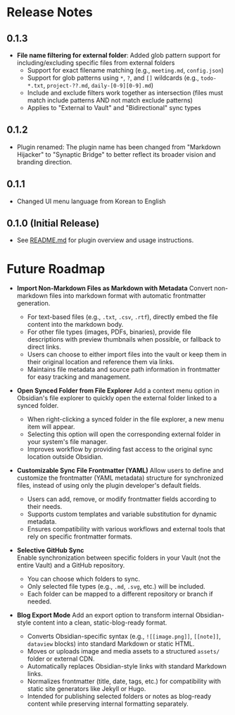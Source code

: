 # Release Notes

## 0.1.3

- **File name filtering for external folder**: Added glob pattern support for including/excluding specific files from external folders
  - Support for exact filename matching (e.g., `meeting.md`, `config.json`)
  - Support for glob patterns using `*`, `?`, and `[]` wildcards (e.g., `todo-*.txt`, `project-??.md`, `daily-[0-9][0-9].md`)
  - Include and exclude filters work together as intersection (files must match include patterns AND not match exclude patterns)
  - Applies to "External to Vault" and "Bidirectional" sync types

## 0.1.2

- Plugin renamed: The plugin name has been changed from "Markdown Hijacker" to "Synaptic Bridge" to better reflect its broader vision and branding direction.

## 0.1.1

- Changed UI menu language from Korean to English

## 0.1.0 (Initial Release)

- See [README.md](./README.md) for plugin overview and usage instructions. 

# Future Roadmap

- **Import Non-Markdown Files as Markdown with Metadata**
  Convert non-markdown files into markdown format with automatic frontmatter generation.
  - For text-based files (e.g., `.txt`, `.csv`, `.rtf`), directly embed the file content into the markdown body.
  - For other file types (images, PDFs, binaries), provide file descriptions with preview thumbnails when possible, or fallback to direct links.
  - Users can choose to either import files into the vault or keep them in their original location and reference them via links.
  - Maintains file metadata and source path information in frontmatter for easy tracking and management.

- **Open Synced Folder from File Explorer**
  Add a context menu option in Obsidian's file explorer to quickly open the external folder linked to a synced folder.
  - When right-clicking a synced folder in the file explorer, a new menu item will appear.
  - Selecting this option will open the corresponding external folder in your system's file manager.
  - Improves workflow by providing fast access to the original sync location outside Obsidian.

- **Customizable Sync File Frontmatter (YAML)**
  Allow users to define and customize the frontmatter (YAML metadata) structure for synchronized files, instead of using only the plugin developer's default fields.
  - Users can add, remove, or modify frontmatter fields according to their needs.
  - Supports custom templates and variable substitution for dynamic metadata.
  - Ensures compatibility with various workflows and external tools that rely on specific frontmatter formats.

- **Selective GitHub Sync**  
  Enable synchronization between specific folders in your Vault (not the entire Vault) and a GitHub repository.  
  - You can choose which folders to sync.
  - Only selected file types (e.g., `.md`, `.svg`, etc.) will be included.
  - Each folder can be mapped to a different repository or branch if needed.

- **Blog Export Mode**
  Add an export option to transform internal Obsidian-style content into a clean, static-blog-ready format.  
  - Converts Obsidian-specific syntax (e.g., `![[image.png]]`, `[[note]]`, `dataview` blocks) into standard Markdown or static HTML.  
  - Moves or uploads image and media assets to a structured `assets/` folder or external CDN.  
  - Automatically replaces Obsidian-style links with standard Markdown links.  
  - Normalizes frontmatter (title, date, tags, etc.) for compatibility with static site generators like Jekyll or Hugo.  
  - Intended for publishing selected folders or notes as blog-ready content while preserving internal formatting separately.
